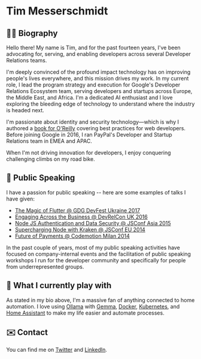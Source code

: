 # Tim Messerschmidt


## 👨‍💻 Biography

Hello there! My name is Tim, and for the past fourteen years, I've been advocating for, serving, and enabling developers across several Developer Relations teams.

I'm deeply convinced of the profound impact technology has on improving people's lives everywhere, and this mission drives my work. In my current role, I lead the program strategy and execution for Google's Developer Relations Ecosystem team, serving developers and startups across Europe, the Middle East, and Africa. I'm a dedicated AI enthusiast and I love exploring the bleeding edge of technology to understand where the industry is headed next.

I'm passionate about identity and security technology—which is why I authored a [book for O'Reilly](http://shop.oreilly.com/product/0636920044376.do) covering best practices for web developers. Before joining Google in 2016, I ran PayPal's Developer and Startup Relations team in EMEA and APAC.

When I'm not driving innovation for developers, I enjoy conquering challenging climbs on my road bike.

## 🎤 Public Speaking

I have a passion for public speaking -- here are some examples of talks I have given:

- [The Magic of Flutter @ GDG DevFest Ukraine 2017](https://youtu.be/0IY6J5baAj8)
- [Engaging Across the Business @ DevRelCon UK 2016](https://youtu.be/7HYIuEm5_cg)
- [Node JS Authentication and Data Security @ JSConf Asia 2015](https://youtu.be/a8zYmRmtss0)
- [Supercharging Node with Kraken @ JSConf EU 2014](https://youtu.be/gKebfQH8aXU)
- [Future of Payments @ Codemotion Milan 2014](https://youtu.be/6YeYSpZ4Ukw)

In the past couple of years, most of my public speaking activities have focused on company-internal events and the facilitation of public speaking workshops I run for the developer community and specifically for people from underrepresented groups.

## 🤖 What I currently play with

As stated in my bio above, I'm a massive fan of anything connected to home automation. I love using [Ollama](https://github.com/ollama/ollama) with [Gemma](https://github.com/google-deepmind/gemma), [Docker](https://github.com/docker), [Kubernetes](https://github.com/kubernetes/kubernetes), and [Home Assistant](https://github.com/home-assistant/core) to make my life easier and automate processes.

## ✉️ Contact

You can find me on [Twitter](https://twitter.com/seraandroid) and [LinkedIn](https://www.linkedin.com/in/timmesserschmidt/).
